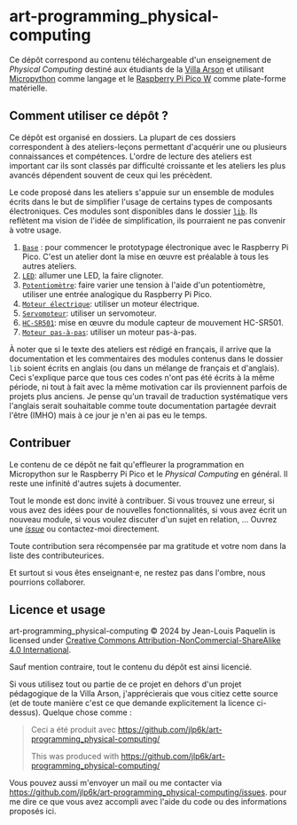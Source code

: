 # art-programming_physical-computing
Ce dépôt correspond au contenu téléchargeable d'un enseignement de _Physical Computing_ 
destiné aux étudiants de la [Villa Arson](https://villa-arson.fr/) et utilisant
[Micropython](https://docs.micropython.org/en/latest/) comme langage
et le [Raspberry Pi Pico W](https://www.raspberrypi.com/documentation/microcontrollers/pico-series.html#picow-technical-specification)
comme plate-forme matérielle.

## Comment utiliser ce dépôt ?

Ce dépôt est organisé en dossiers. La plupart de ces dossiers correspondent à des
ateliers-leçons permettant d'acquérir une ou plusieurs connaissances et compétences.
L'ordre de lecture des ateliers est important car ils sont classés par difficulté
croissante et les ateliers les plus avancés dépendent souvent de ceux qui les précèdent.

Le code proposé dans les ateliers s'appuie sur un ensemble de modules écrits dans le but
de simplifier l'usage de certains types de composants électroniques.
Ces modules sont disponibles dans le dossier [`lib`](lib).
Ils reflètent ma vision de l'idée de simplification, ils pourraient ne pas convenir
à votre usage.

1. [`Base`](Ateliers/1_Base) :
pour commencer le prototypage électronique avec le Raspberry Pi Pico.
C'est un atelier dont la mise en œuvre est préalable à tous les autres ateliers.
2. [`LED`](Ateliers/2_LED): allumer une LED, la faire clignoter.
3. [`Potentiomètre`](Ateliers/3_Potentiomètre): faire varier une tension à l'aide
d'un potentiomètre, utiliser une entrée analogique du Raspberry Pi Pico.
4. [`Moteur électrique`](Ateliers/4_Moteur_électrique): utiliser un moteur électrique.
5. [`Servomoteur`](Ateliers/5_Servomoteur): utiliser un servomoteur.
6. [`HC-SR501`](Ateliers/6_HC-SR501): mise en œuvre du module capteur de mouvement HC-SR501.
7. [`Moteur pas-à-pas`](Ateliers/7_Moteur_pas-à-pas): utiliser un moteur pas-à-pas.

À noter que si le texte des ateliers est rédigé en français, il arrive que 
la documentation et les commentaires des modules contenus dans le dossier
`lib` soient écrits en anglais (ou dans un mélange de français et d'anglais).
Ceci s'explique parce que tous ces codes n'ont pas été écrits à la même période,
ni tout à fait avec la même motivation car ils proviennent parfois de projets plus anciens.
Je pense qu'un travail de traduction systématique vers l'anglais serait souhaitable
comme toute documentation partagée devrait l'être (IMHO) mais à ce jour je n'en ai 
pas eu le temps.

## Contribuer

Le contenu de ce dépôt ne fait qu'effleurer la programmation en Micropython
sur le Raspberry Pi Pico et le _Physical Computing_ en général.
Il reste une infinité d'autres sujets à documenter.

Tout le monde est donc invité à contribuer.
Si vous trouvez une erreur, si vous avez des idées pour de nouvelles fonctionnalités,
si vous avez écrit un nouveau module, si vous voulez discuter d'un sujet en relation, ...
Ouvrez une [_issue_](https://github.com/jlp6k/art-programming_physical-computing/issues)
ou contactez-moi directement.

Toute contribution sera récompensée par ma gratitude et votre nom dans la liste
des contributeurices.

Et surtout si vous êtes enseignant·e, ne restez pas dans l'ombre, nous pourrions collaborer.

## Licence et usage

art-programming_physical-computing
© 2024 by Jean-Louis Paquelin is licensed under [Creative Commons Attribution-NonCommercial-ShareAlike 4.0 International](https://creativecommons.org/licenses/by-nc-sa/4.0/?ref=chooser-v1).

Sauf mention contraire, tout le contenu du dépôt est ainsi licencié.

Si vous utilisez tout ou partie de ce projet en dehors d'un projet pédagogique de la 
Villa Arson, j'apprécierais que vous citiez cette source (et de toute manière c'est ce que
demande explicitement la licence ci-dessus).
Quelque chose comme :

> Ceci a été produit avec https://github.com/jlp6k/art-programming_physical-computing/
> 
> This was produced with https://github.com/jlp6k/art-programming_physical-computing/

Vous pouvez aussi m'envoyer un mail ou me contacter via https://github.com/jlp6k/art-programming_physical-computing/issues.
pour me dire ce que vous avez accompli avec l'aide du code ou des informations proposés ici.
